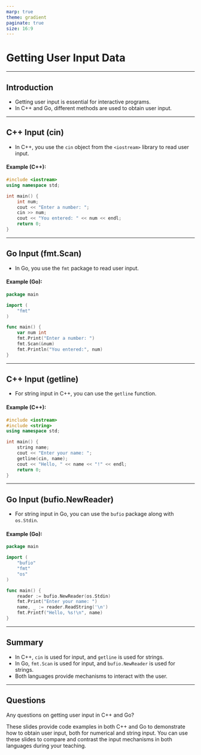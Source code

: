 ```yaml
---
marp: true
theme: gradient
paginate: true
size: 16:9
---
```


<!-- Slide 1: Title -->
# Getting User Input Data

---

<!-- Slide 2: Introduction -->
## Introduction

- Getting user input is essential for interactive programs.
- In C++ and Go, different methods are used to obtain user input.

---

<!-- Slide 3: C++ Input (cin) -->
## C++ Input (cin)

- In C++, you use the `cin` object from the `<iostream>` library to read user input.

#### Example (C++):

```cpp
#include <iostream>
using namespace std;

int main() {
    int num;
    cout << "Enter a number: ";
    cin >> num;
    cout << "You entered: " << num << endl;
    return 0;
}
```

---

<!-- Slide 4: Go Input (fmt.Scan) -->
## Go Input (fmt.Scan)

- In Go, you use the `fmt` package to read user input.

#### Example (Go):

```go
package main

import (
    "fmt"
)

func main() {
    var num int
    fmt.Print("Enter a number: ")
    fmt.Scan(&num)
    fmt.Println("You entered:", num)
}
```

---

<!-- Slide 5: C++ Input (getline) -->
## C++ Input (getline)

- For string input in C++, you can use the `getline` function.

#### Example (C++):

```cpp
#include <iostream>
#include <string>
using namespace std;

int main() {
    string name;
    cout << "Enter your name: ";
    getline(cin, name);
    cout << "Hello, " << name << "!" << endl;
    return 0;
}
```

---

<!-- Slide 6: Go Input (bufio.NewReader) -->
## Go Input (bufio.NewReader)

- For string input in Go, you can use the `bufio` package along with `os.Stdin`.

#### Example (Go):

```go
package main

import (
    "bufio"
    "fmt"
    "os"
)

func main() {
    reader := bufio.NewReader(os.Stdin)
    fmt.Print("Enter your name: ")
    name, _ := reader.ReadString('\n')
    fmt.Printf("Hello, %s!\n", name)
}
```

---

<!-- Slide 7: Summary -->
## Summary

- In C++, `cin` is used for input, and `getline` is used for strings.
- In Go, `fmt.Scan` is used for input, and `bufio.NewReader` is used for strings.
- Both languages provide mechanisms to interact with the user.

---

<!-- Slide 8: Questions -->
## Questions

Any questions on getting user input in C++ and Go?


These slides provide code examples in both C++ and Go to demonstrate how to obtain user input, both for numerical and string input. You can use these slides to compare and contrast the input mechanisms in both languages during your teaching.